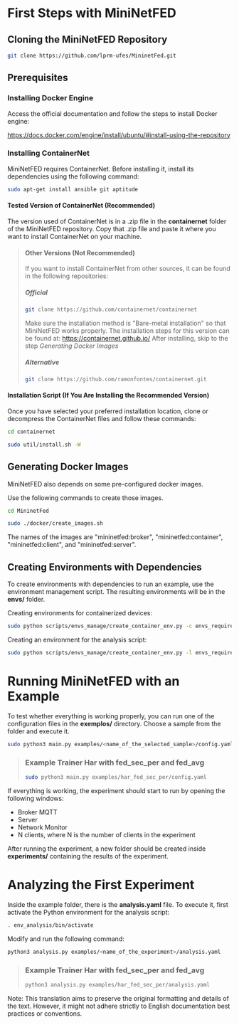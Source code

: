 # First Steps with MiniNetFED

## Cloning the MiniNetFED Repository

```bash
git clone https://github.com/lprm-ufes/MininetFed.git
```

## Prerequisites

### Installing Docker Engine

Access the official documentation and follow the steps to install Docker engine:

https://docs.docker.com/engine/install/ubuntu/#install-using-the-repository

### Installing ContainerNet

MiniNetFED requires ContainerNet. Before installing it, install its dependencies using the following command:

```bash
sudo apt-get install ansible git aptitude
```

#### Tested Version of ContainerNet (Recommended)

The version used of ContainerNet is in a .zip file in the **containernet** folder of the MiniNetFED repository. Copy that .zip file and paste it where you want to install ContainerNet on your machine.

> #### Other Versions (Not Recommended)
>
> If you want to install ContainerNet from other sources, it can be found in the following repositories:
>
> ##### Official
>
> ```bash
> git clone https://github.com/containernet/containernet
> ```
>
> Make sure the installation method is "Bare-metal installation" so that MiniNetFED works properly. The installation steps for this version can be found at: https://containernet.github.io/
> After installing, skip to the step _Generating Docker Images_
>
> ##### Alternative
>
> ```bash
> git clone https://github.com/ramonfontes/containernet.git
> ```

#### Installation Script (If You Are Installing the Recommended Version)

Once you have selected your preferred installation location, clone or decompress the ContainerNet files and follow these commands:

```bash
cd containernet
```

```bash
sudo util/install.sh -W
```

## Generating Docker Images

MiniNetFED also depends on some pre-configured docker images.

Use the following commands to create those images.

```bash
cd MininetFed
```

<!-- ```bash
sudo docker build --tag "mininetfed:broker" -f docker/Dockerfile.broker .
sudo docker build --tag "mininetfed:client" -f docker/Dockerfile.container .

``` -->

```bash
sudo ./docker/create_images.sh
```

The names of the images are "mininetfed:broker", "mininetfed:container", "mininetfed:client", and "mininetfed:server".

## Creating Environments with Dependencies

To create environments with dependencies to run an example, use the environment management script. The resulting environments will be in the **envs/** folder.

Creating environments for containerized devices:

```bash
sudo python scripts/envs_manage/create_container_env.py -c envs_requirements/container/client_tensorflow.requirements.txt envs_requirements/container/server.requirements.txt -std
```

Creating an environment for the analysis script:

```bash
sudo python scripts/envs_manage/create_container_env.py -l envs_requirements/local/analysis.requirements.txt -std
```

# Running MiniNetFED with an Example

To test whether everything is working properly, you can run one of the configuration files in the **exemplos/** directory. Choose a sample from the folder and execute it.

```bash
sudo python3 main.py examples/<name_of_the_selected_sample>/config.yaml
```

> ### Example Trainer Har with fed_sec_per and fed_avg
>
> ```bash
> sudo python3 main.py examples/har_fed_sec_per/config.yaml
> ```

If everything is working, the experiment should start to run by opening the following windows:

- Broker MQTT
- Server
- Network Monitor
- N clients, where N is the number of clients in the experiment

After running the experiment, a new folder should be created inside **experiments/** containing the results of the experiment.

# Analyzing the First Experiment

Inside the example folder, there is the **analysis.yaml** file. To execute it, first activate the Python environment for the analysis script:

```bash
. env_analysis/bin/activate
```

Modify and run the following command:

```bash
python3 analysis.py examples/<name_of_the_experiment>/analysis.yaml
```

> ### Example Trainer Har with fed_sec_per and fed_avg
>
> ```bash
> python3 analysis.py examples/har_fed_sec_per/analysis.yaml
> ```

Note: This translation aims to preserve the original formatting and details of the text. However, it might not adhere strictly to English documentation best practices or conventions.